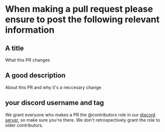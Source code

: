 # When making a pull request please ensure to post the following relevant information

## A title
What this PR changes

## A good description
About this PR and why it's a neccesary change

## your discord username and tag
We grant everyone who makes a PR the @contributors role in our [discord server](https://discord.gg/2w5KSXjhGe), so make sure you're there. We don't retrospectively grant the role to older contributors. 
